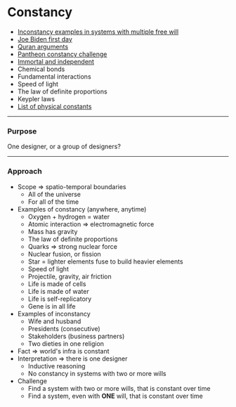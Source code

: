 # Constancy

- [Inconstancy examples in systems with multiple free will](inconstantcy-examples-in-systems-with-multiple-free-will)
- [Joe Biden first day](joe-biden-first-day)
- [Quran arguments](quran-arguments)
- [Pantheon constancy challenge](pantheon-constancy-challenge)
- [Immortal and independent](immortal-and-independent)
- Chemical bonds
- Fundamental interactions
- Speed of light
- The law of definite proportions
- Keypler laws
- [List of physical constants](https://en.wikipedia.org/wiki/List_of_physical_constants)

***

### Purpose

One designer, or a group of designers?

***

### Approach

- Scope => spatio-temporal boundaries
    - All of the universe
    - For all of the time
- Examples of constancy (anywhere, anytime)
    - Oxygen + hydrogen = water
    - Atomic interaction => electromagnetic force
    - Mass has gravity
    - The law of definite proportions
    - Quarks => strong nuclear force
    - Nuclear fusion, or fission
    - Star = lighter elements fuse to build heavier elements
    - Speed of light
    - Projectile, gravity, air friction
    - Life is made of cells
    - Life is made of water
    - Life is self-replicatory
    - Gene is in all life
- Examples of inconstancy
    - Wife and husband
    - Presidents (consecutive)
    - Stakeholders (business partners)
    - Two dieties in one religion
- Fact => world's infra is constant
- Interpretation => there is one designer
    - Inductive reasoning
    - No constancy in systems with two or more wills
- Challenge
    - Find a system with two or more wills, that is constant over time
    - Find a system, even with **ONE** will, that is constant over time